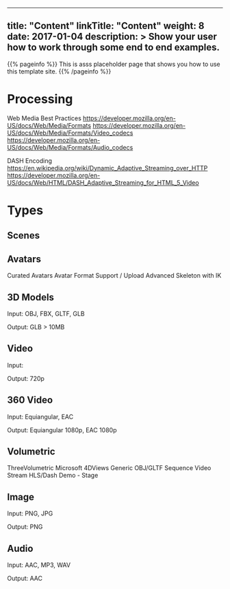 
---
title: "Content"
linkTitle: "Content"
weight: 8
date: 2017-01-04
description: >
  Show your user how to work through some end to end examples.
---

{{% pageinfo %}}
This is asss placeholder page that shows you how to use this template site.
{{% /pageinfo %}}

# Processing

Web Media Best Practices
https://developer.mozilla.org/en-US/docs/Web/Media/Formats
https://developer.mozilla.org/en-US/docs/Web/Media/Formats/Video_codecs
https://developer.mozilla.org/en-US/docs/Web/Media/Formats/Audio_codecs

DASH Encoding
https://en.wikipedia.org/wiki/Dynamic_Adaptive_Streaming_over_HTTP
https://developer.mozilla.org/en-US/docs/Web/HTML/DASH_Adaptive_Streaming_for_HTML_5_Video

# Types

## Scenes

## Avatars
Curated Avatars
Avatar Format Support / Upload
Advanced Skeleton with IK

## 3D Models
Input:		OBJ, FBX, GLTF, GLB

Output:	GLB 				> 10MB

## Video
Input:		

Output:	720p

## 360 Video
Input:		Equiangular, EAC

Output:	Equiangular 1080p, EAC 1080p

## Volumetric
ThreeVolumetric
Microsoft
4DViews
Generic OBJ/GLTF Sequence
Video Stream HLS/Dash
Demo - Stage

## Image
Input:		PNG, JPG

Output:	PNG			

## Audio
Input: 		AAC, MP3, WAV

Output:	AAC
